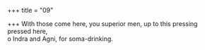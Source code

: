 +++
title = "09"

+++
With those come here, you superior men, up to this pressing  
pressed here,  
o Indra and Agni, for soma-drinking.  